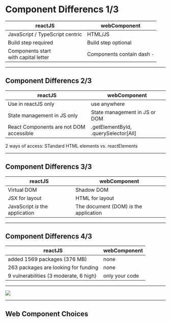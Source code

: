 # Component Differencs 1/3<!-- .element: class="r-fit-text" -->

| reactJS                                   | webComponent                |
| ----------------------------------------- | --------------------------- |
| JavaScript / TypeScript centric           | HTML/JS                     |
| Build step required                       | Build step optional         |
| Components start<br />with capital letter | Components contain dash `-` |

---

## Component Differencs 2/3<!-- .element: class="r-fit-text" -->

| reactJS                                 | webComponent                         |
| --------------------------------------- | ------------------------------------ |
| Use in reactJS only                     | use anywhere                         |
| State management in JS only             | State management in JS or DOM        |
| React Components are not DOM accessible | .getElementById, .querySelector[All] |

2 ways of access: STandard HTML elements vs. reactElements

---

## Component Differencs 3/3<!-- .element: class="r-fit-text" -->

| reactJS                         | webComponent                            |
| ------------------------------- | --------------------------------------- |
| Virtual DOM                     | Shadow DOM                              |
| JSX for layout                  | HTML for layout                         |
| JavaScript _is_ the application | The document (DOM) _is_ the application |

---

## Component Differencs 4/3<!-- .element: class="r-fit-text" -->

| reactJS                                | webComponent   |
| -------------------------------------- | -------------- |
| added 1569 packages (376 MB)           | none           |
| 263 packages are looking for funding   | none           |
| 9 vulnerabilities (3 moderate, 6 high) | only your code |

---

<img src="slides/components/dependencies.png"/>

---

## Web Component Choices <!-- .element: class="r-fit-text" -->
